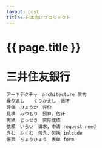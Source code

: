 ```yaml
---
layout: post
title: 日本向けプロジェクト
---
```

{{ page.title }}
=============

# 三井住友銀行

    アーキテクチャ　architecture 架构
    繰り返し　　くりかえし　循环
    評価　ひょうか　评价
    見積　みつもり　预算，估计
    実績　じっせき　实际成绩 
    依頼　いらい　请求，申请 request need
    含む　ふくむ　包含，包括 inlcude
    帳票　ちょうひょう　表单 form
    
